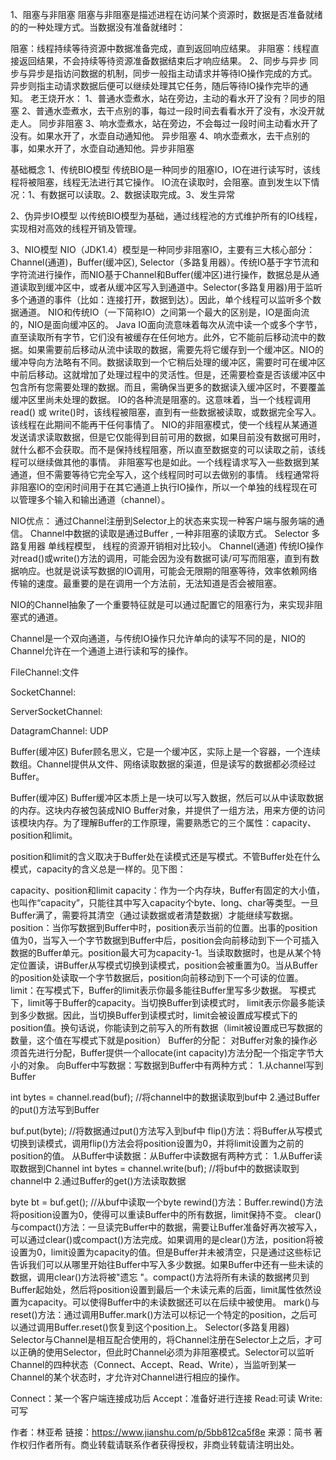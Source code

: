 1、阻塞与非阻塞
阻塞与非阻塞是描述进程在访问某个资源时，数据是否准备就绪的的一种处理方式。当数据没有准备就绪时：

阻塞：线程持续等待资源中数据准备完成，直到返回响应结果。
非阻塞：线程直接返回结果，不会持续等待资源准备数据结束后才响应结果。
2、同步与异步
同步与异步是指访问数据的机制，同步一般指主动请求并等待IO操作完成的方式。
异步则指主动请求数据后便可以继续处理其它任务，随后等待IO操作完毕的通知。
老王烧开水：
1、普通水壶煮水，站在旁边，主动的看水开了没有？同步的阻塞
2、普通水壶煮水，去干点别的事，每过一段时间去看看水开了没有，水没开就走人。 同步非阻塞
3、响水壶煮水，站在旁边，不会每过一段时间主动看水开了没有。如果水开了，水壶自动通知他。 异步阻塞
4、响水壶煮水，去干点别的事，如果水开了，水壶自动通知他。异步非阻塞

基础概念
1、传统BIO模型
传统BIO是一种同步的阻塞IO，IO在进行读写时，该线程将被阻塞，线程无法进行其它操作。
IO流在读取时，会阻塞。直到发生以下情况：1、有数据可以读取。2、数据读取完成。3、发生异常

2、伪异步IO模型
以传统BIO模型为基础，通过线程池的方式维护所有的IO线程，实现相对高效的线程开销及管理。

3、NIO模型
NIO（JDK1.4）模型是一种同步非阻塞IO，主要有三大核心部分：Channel(通道)，Buffer(缓冲区), Selector（多路复用器）。传统IO基于字节流和字符流进行操作，而NIO基于Channel和Buffer(缓冲区)进行操作，数据总是从通道读取到缓冲区中，或者从缓冲区写入到通道中。Selector(多路复用器)用于监听多个通道的事件（比如：连接打开，数据到达）。因此，单个线程可以监听多个数据通道。
NIO和传统IO（一下简称IO）之间第一个最大的区别是，IO是面向流的，NIO是面向缓冲区的。 Java IO面向流意味着每次从流中读一个或多个字节，直至读取所有字节，它们没有被缓存在任何地方。此外，它不能前后移动流中的数据。如果需要前后移动从流中读取的数据，需要先将它缓存到一个缓冲区。NIO的缓冲导向方法略有不同。数据读取到一个它稍后处理的缓冲区，需要时可在缓冲区中前后移动。这就增加了处理过程中的灵活性。但是，还需要检查是否该缓冲区中包含所有您需要处理的数据。而且，需确保当更多的数据读入缓冲区时，不要覆盖缓冲区里尚未处理的数据。
IO的各种流是阻塞的。这意味着，当一个线程调用read() 或 write()时，该线程被阻塞，直到有一些数据被读取，或数据完全写入。该线程在此期间不能再干任何事情了。 NIO的非阻塞模式，使一个线程从某通道发送请求读取数据，但是它仅能得到目前可用的数据，如果目前没有数据可用时，就什么都不会获取。而不是保持线程阻塞，所以直至数据变的可以读取之前，该线程可以继续做其他的事情。 非阻塞写也是如此。一个线程请求写入一些数据到某通道，但不需要等待它完全写入，这个线程同时可以去做别的事情。 线程通常将非阻塞IO的空闲时间用于在其它通道上执行IO操作，所以一个单独的线程现在可以管理多个输入和输出通道（channel）。

NIO优点：
通过Channel注册到Selector上的状态来实现一种客户端与服务端的通信。
Channel中数据的读取是通过Buffer , 一种非阻塞的读取方式。
Selector 多路复用器 单线程模型， 线程的资源开销相对比较小。
Channel(通道)
传统IO操作对read()或write()方法的调用，可能会因为没有数据可读/可写而阻塞，直到有数据响应。也就是说读写数据的IO调用，可能会无限期的阻塞等待，效率依赖网络传输的速度。最重要的是在调用一个方法前，无法知道是否会被阻塞。

NIO的Channel抽象了一个重要特征就是可以通过配置它的阻塞行为，来实现非阻塞式的通道。

Channel是一个双向通道，与传统IO操作只允许单向的读写不同的是，NIO的Channel允许在一个通道上进行读和写的操作。

FileChannel:文件

SocketChannel:

ServerSocketChannel:

DatagramChannel: UDP

Buffer(缓冲区)
Bufer顾名思义，它是一个缓冲区，实际上是一个容器，一个连续数组。Channel提供从文件、网络读取数据的渠道，但是读写的数据都必须经过Buffer。


Buffer(缓冲区)
Buffer缓冲区本质上是一块可以写入数据，然后可以从中读取数据的内存。这块内存被包装成NIO Buffer对象，并提供了一组方法，用来方便的访问该模块内存。为了理解Buffer的工作原理，需要熟悉它的三个属性：capacity、position和limit。

position和limit的含义取决于Buffer处在读模式还是写模式。不管Buffer处在什么模式，capacity的含义总是一样的。见下图：


capacity、position和limit
capacity：作为一个内存块，Buffer有固定的大小值，也叫作“capacity”，只能往其中写入capacity个byte、long、char等类型。一旦Buffer满了，需要将其清空（通过读数据或者清楚数据）才能继续写数据。
position：当你写数据到Buffer中时，position表示当前的位置。出事的position值为0，当写入一个字节数据到Buffer中后，position会向前移动到下一个可插入数据的Buffer单元。position最大可为capacity-1。当读取数据时，也是从某个特定位置读，讲Buffer从写模式切换到读模式，position会被重置为0。当从Buffer的position处读取一个字节数据后，position向前移动到下一个可读的位置。
limit：在写模式下，Buffer的limit表示你最多能往Buffer里写多少数据。 写模式下，limit等于Buffer的capacity。当切换Buffer到读模式时， limit表示你最多能读到多少数据。因此，当切换Buffer到读模式时，limit会被设置成写模式下的position值。换句话说，你能读到之前写入的所有数据（limit被设置成已写数据的数量，这个值在写模式下就是position）
Buffer的分配：
对Buffer对象的操作必须首先进行分配，Buffer提供一个allocate(int capacity)方法分配一个指定字节大小的对象。
向Buffer中写数据：写数据到Buffer中有两种方式：
1.从channel写到Buffer

int bytes = channel.read(buf); //将channel中的数据读取到buf中
2.通过Buffer的put()方法写到Buffer

buf.put(byte); //将数据通过put()方法写入到buf中
flip()方法：将Buffer从写模式切换到读模式，调用flip()方法会将position设置为0，并将limit设置为之前的position的值。
从Buffer中读数据：从Buffer中读数据有两种方式：
1.从Buffer读取数据到Channel
int bytes = channel.write(buf); //将buf中的数据读取到channel中
2.通过Buffer的get()方法读取数据

byte bt = buf.get(); //从buf中读取一个byte
rewind()方法：Buffer.rewind()方法将position设置为0，使得可以重读Buffer中的所有数据，limit保持不变。
clear()与compact()方法：一旦读完Buffer中的数据，需要让Buffer准备好再次被写入，可以通过clear()或compact()方法完成。如果调用的是clear()方法，position将被设置为0，limit设置为capacity的值。但是Buffer并未被清空，只是通过这些标记告诉我们可以从哪里开始往Buffer中写入多少数据。如果Buffer中还有一些未读的数据，调用clear()方法将被"遗忘 "。compact()方法将所有未读的数据拷贝到Buffer起始处，然后将position设置到最后一个未读元素的后面，limit属性依然设置为capacity。可以使得Buffer中的未读数据还可以在后续中被使用。
mark()与reset()方法：通过调用Buffer.mark()方法可以标记一个特定的position，之后可以通过调用Buffer.reset()恢复到这个position上。
Selector(多路复用器)
Selector与Channel是相互配合使用的，将Channel注册在Selector上之后，才可以正确的使用Selector，但此时Channel必须为非阻塞模式。Selector可以监听Channel的四种状态（Connect、Accept、Read、Write），当监听到某一Channel的某个状态时，才允许对Channel进行相应的操作。

Connect：某一个客户端连接成功后
Accept：准备好进行连接
Read:可读
Write:可写

作者：林亚希
链接：https://www.jianshu.com/p/5bb812ca5f8e
来源：简书
著作权归作者所有。商业转载请联系作者获得授权，非商业转载请注明出处。
